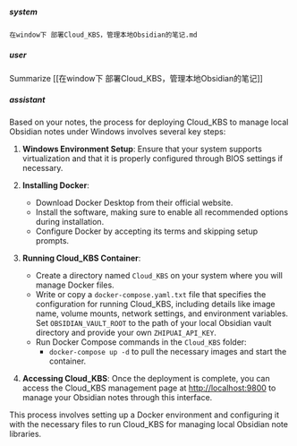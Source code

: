 ##### system
```sc-context
在window下 部署Cloud_KBS，管理本地Obsidian的笔记.md
```

##### user
Summarize [[在window下 部署Cloud_KBS，管理本地Obsidian的笔记]]

##### assistant
Based on your notes, the process for deploying Cloud_KBS to manage local Obsidian notes under Windows involves several key steps:

1. **Windows Environment Setup**: Ensure that your system supports virtualization and that it is properly configured through BIOS settings if necessary.

2. **Installing Docker**:
   - Download Docker Desktop from their official website.
   - Install the software, making sure to enable all recommended options during installation.
   - Configure Docker by accepting its terms and skipping setup prompts.

3. **Running Cloud_KBS Container**: 
   - Create a directory named `Cloud_KBS` on your system where you will manage Docker files.
   - Write or copy a `docker-compose.yaml.txt` file that specifies the configuration for running Cloud_KBS, including details like image name, volume mounts, network settings, and environment variables. Set `OBSIDIAN_VAULT_ROOT` to the path of your local Obsidian vault directory and provide your own `ZHIPUAI_API_KEY`.
   - Run Docker Compose commands in the `Cloud_KBS` folder:
     - `docker-compose up -d` to pull the necessary images and start the container.

4. **Accessing Cloud_KBS**: Once the deployment is complete, you can access the Cloud_KBS management page at [http://localhost:9800](http://localhost:9800/) to manage your Obsidian notes through this interface.

This process involves setting up a Docker environment and configuring it with the necessary files to run Cloud_KBS for managing local Obsidian note libraries.